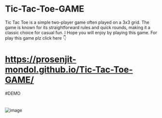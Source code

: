 # Tic-Tac-Toe-GAME
Tic Tac Toe is a simple two-player game often played on a 3x3 grid. The game is known for its straightforward rules and quick rounds, making it a classic choice for casual fun.
I Hope you will enjoy by playing this game.
For play this game plz click here 👇
# https://prosenjit-mondol.github.io/Tic-Tac-Toe-GAME/

#DEMO
#
![image](https://github.com/user-attachments/assets/f8067b3f-e23f-4325-9430-efa583d53472)
